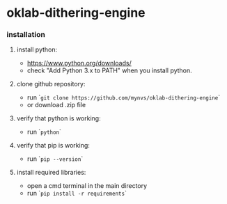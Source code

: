 # oklab-dithering-engine

### installation

1. install python:
	- https://www.python.org/downloads/
	- check "Add Python 3.x to PATH" when you install python.

2. clone github repository:
   	- run \``git clone https://github.com/mynvs/oklab-dithering-engine`\`
   	- or download .zip file

3. verify that python is working:
	- run \``python`\`

4. verify that pip is working:
	- run \``pip --version`\`

5. install required libraries:
   	- open a cmd terminal in the main directory
	- run \``pip install -r requirements`\`
